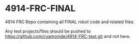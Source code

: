 # 4914-FRC-FINAL
4914 FRC Repo containing all FINAL robot code and related files.

Any test projects/files should be pushed to https://github.com/cyamonide/4914-FRC-test.git and not here.

